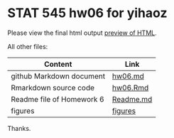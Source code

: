 # STAT 545 hw06 for yihaoz


Please view the final html output [preview of HTML](https://rawcdn.githack.com/STAT545-UBC-students/hw06-yihaoz/d82d7bd4537d685b34f1efde1d70c0f9853898a8/hw06.html). 

All other files:

Content | Link
--------|---------
github Markdown document | [hw06.md](hw06.md)
Rmarkdown source code | [hw06.Rmd](hw06.Rmd)
Readme file of Homework 6 | [Readme.md](README.md)
figures | [figures](hw06_files/figure-html/)

Thanks.
